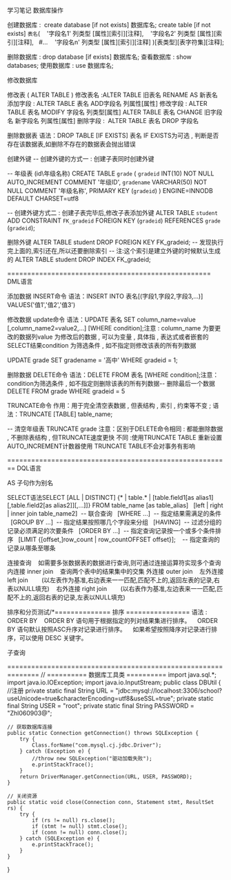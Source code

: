 学习笔记
数据库操作

创建数据库 :  create database [if not exists] 数据库名;
create table [if not exists] `表名`(
    '字段名1' 列类型 [属性][索引][注释],
    '字段名2' 列类型 [属性][索引][注释],
    #...
    '字段名n' 列类型 [属性][索引][注释]
)[表类型][表字符集][注释];

删除数据库 : drop database [if exists] 数据库名;
查看数据库 : show databases;
使用数据库 : use 数据库名;


修改数据库

修改表 ( ALTER TABLE )
修改表名 :ALTER TABLE 旧表名 RENAME AS 新表名
添加字段 : ALTER TABLE 表名 ADD字段名 列属性[属性]
修改字段 : ALTER TABLE 表名 MODIFY 字段名 列类型[属性]
          ALTER TABLE 表名 CHANGE 旧字段名 新字段名 列属性[属性]
删除字段 :  ALTER TABLE 表名 DROP 字段名

删除数据表
语法：DROP TABLE [IF EXISTS] 表名
IF EXISTS为可选 , 判断是否存在该数据表,如删除不存在的数据表会抛出错误


创建外键
-- 创建外键的方式一 : 创建子表同时创建外键

-- 年级表 (id\年级名称)
CREATE TABLE `grade` (
  `gradeid` INT(10) NOT NULL AUTO_INCREMENT COMMENT '年级ID',
  `gradename` VARCHAR(50) NOT NULL COMMENT '年级名称',
  PRIMARY KEY (`gradeid`)
) ENGINE=INNODB DEFAULT CHARSET=utf8

-- 创建外键方式二 : 创建子表完毕后,修改子表添加外键
ALTER TABLE `student`
ADD CONSTRAINT `FK_gradeid` FOREIGN KEY (`gradeid`) REFERENCES `grade` (`gradeid`);

删除外键
ALTER TABLE student DROP FOREIGN KEY FK_gradeid;
-- 发现执行完上面的,索引还在,所以还要删除索引
-- 注:这个索引是建立外键的时候默认生成的
ALTER TABLE student DROP INDEX FK_gradeid;

===================================================
DML语言

添加数据
INSERT命令
语法：INSERT INTO 表名[(字段1,字段2,字段3,...)] VALUES('值1','值2','值3')

修改数据
update命令
语法：UPDATE 表名 SET column_name=value [,column_name2=value2,...] [WHERE condition];注意 : column_name 为要更改的数据列value 为修改后的数据 , 可以为变量 , 具体指 , 表达式或者嵌套的SELECT结果condition 为筛选条件 , 如不指定则修改该表的所有列数据

UPDATE grade SET gradename = '高中' WHERE gradeid = 1;

删除数据
DELETE命令
语法：DELETE FROM 表名 [WHERE condition];注意：condition为筛选条件 , 如不指定则删除该表的所有列数据-- 删除最后一个数据
DELETE FROM grade WHERE gradeid = 5

TRUNCATE命令
作用：用于完全清空表数据 , 但表结构 , 索引 , 约束等不变 ;
语法：TRUNCATE [TABLE] table_name;

-- 清空年级表
TRUNCATE grade
注意：区别于DELETE命令相同 : 都能删除数据 , 不删除表结构 , 但TRUNCATE速度更快
不同 :使用TRUNCATE TABLE 重新设置AUTO_INCREMENT计数器使用
      TRUNCATE TABLE不会对事务有影响

========================================================
DQL语言

AS 子句作为别名

SELECT语法SELECT [ALL | DISTINCT]
{* | table.* | [table.field1[as alias1][,table.field2[as alias2]][,...]]}
FROM table_name [as table_alias]
    [left | right | inner join table_name2]  -- 联合查询
    [WHERE ...]  -- 指定结果需满足的条件
    [GROUP BY ...]  -- 指定结果按照哪几个字段来分组
    [HAVING]  -- 过滤分组的记录必须满足的次要条件
    [ORDER BY ...]  -- 指定查询记录按一个或多个条件排序
    [LIMIT {[offset,]row_count | row_countOFFSET offset}];
    --  指定查询的记录从哪条至哪条

连接查询
    如需要多张数据表的数据进行查询,则可通过连接运算符实现多个查询
内连接 inner join
    查询两个表中的结果集中的交集
外连接 outer join
    左外连接 left join
        (以左表作为基准,右边表来一一匹配,匹配不上的,返回左表的记录,右表以NULL填充)
    右外连接 right join
        (以右表作为基准,左边表来一一匹配,匹配不上的,返回右表的记录,左表以NULL填充)

排序和分页测试/*============== 排序 ================
语法 : ORDER BY
    ORDER BY 语句用于根据指定的列对结果集进行排序。
    ORDER BY 语句默认按照ASC升序对记录进行排序。
    如果希望按照降序对记录进行排序，可以使用 DESC 关键字。

子查询

==============================================================
// ========== 数据库工具类 ==========
import java.sql.*;
import java.io.IOException;
import java.io.InputStream;
public class DBUtil {
    //注册
    private static final String URL = "jdbc:mysql://localhost:3306/school?useUnicode=true&characterEncoding=utf8&useSSL=true";
    private static final String USER = "root";
    private static final String PASSWORD = "Zhl060903@";

    // 获取数据库连接
    public static Connection getConnection() throws SQLException {
        try {
            Class.forName("com.mysql.cj.jdbc.Driver");
        } catch (Exception e) {
            //throw new SQLException("驱动加载失败");
            e.printStackTrace();
        }
        return DriverManager.getConnection(URL, USER, PASSWORD);
    }

    // 关闭资源
    public static void close(Connection conn, Statement stmt, ResultSet rs) {
        try {
            if (rs != null) rs.close();
            if (stmt != null) stmt.close();
            if (conn != null) conn.close();
        } catch (SQLException e) {
            e.printStackTrace();
        }
    }
}








































































